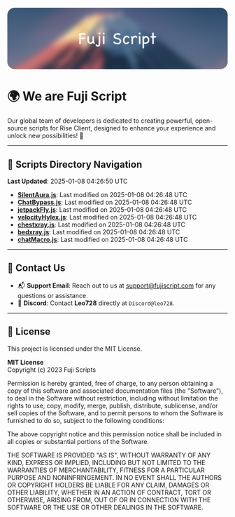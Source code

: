 ![Banner](.github/b.webp)

# 🌍 **We are Fuji Script**

Our global team of developers is dedicated to creating powerful, open-source scripts for Rise Client, designed to enhance your experience and unlock new possibilities! 🌟

---
<!-- SCRIPTS_NAVIGATION_START -->
## 📂 **Scripts Directory Navigation**

**Last Updated**: 2025-01-08 04:26:50 UTC

- **[SilentAura.js](scripts/SilentAura.js)**: Last modified on 2025-01-08 04:26:48 UTC
- **[ChatBypass.js](scripts/ChatBypass.js)**: Last modified on 2025-01-08 04:26:48 UTC
- **[jetpackFly.js](scripts/jetpackFly.js)**: Last modified on 2025-01-08 04:26:48 UTC
- **[velocityHylex.js](scripts/velocityHylex.js)**: Last modified on 2025-01-08 04:26:48 UTC
- **[chestxray.js](scripts/chestxray.js)**: Last modified on 2025-01-08 04:26:48 UTC
- **[bedxray.js](scripts/bedxray.js)**: Last modified on 2025-01-08 04:26:48 UTC
- **[chatMacro.js](scripts/chatMacro.js)**: Last modified on 2025-01-08 04:26:48 UTC

<!-- SCRIPTS_NAVIGATION_END -->

---

## 💬 **Contact Us**  
- 📬 **Support Email**: Reach out to us at [support@fujiscript.com](mailto:support@fujiscript.com) for any questions or assistance.  
- 💬 **Discord**: Contact **Leo728** directly at `Discord@leo728`.

---

## 📜 **License**

This project is licensed under the MIT License.  

**MIT License**  
Copyright (c) 2023 Fuji Scripts  

Permission is hereby granted, free of charge, to any person obtaining a copy of this software and associated documentation files (the "Software"), to deal in the Software without restriction, including without limitation the rights to use, copy, modify, merge, publish, distribute, sublicense, and/or sell copies of the Software, and to permit persons to whom the Software is furnished to do so, subject to the following conditions:  

The above copyright notice and this permission notice shall be included in all copies or substantial portions of the Software.  

THE SOFTWARE IS PROVIDED "AS IS", WITHOUT WARRANTY OF ANY KIND, EXPRESS OR IMPLIED, INCLUDING BUT NOT LIMITED TO THE WARRANTIES OF MERCHANTABILITY, FITNESS FOR A PARTICULAR PURPOSE AND NONINFRINGEMENT. IN NO EVENT SHALL THE AUTHORS OR COPYRIGHT HOLDERS BE LIABLE FOR ANY CLAIM, DAMAGES OR OTHER LIABILITY, WHETHER IN AN ACTION OF CONTRACT, TORT OR OTHERWISE, ARISING FROM, OUT OF OR IN CONNECTION WITH THE SOFTWARE OR THE USE OR OTHER DEALINGS IN THE SOFTWARE.  
